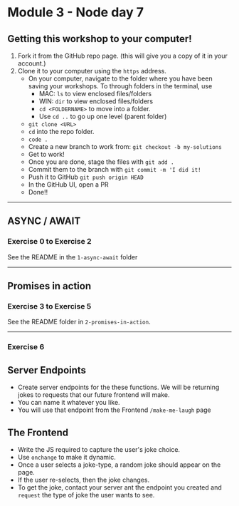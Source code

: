 # Module 3 - Node day 7 

## Getting this workshop to your computer!

1. Fork it from the GitHub repo page. (this will give you a copy of it in your account.)
2. Clone it to your computer using the `https` address.
    - On your computer, navigate to the folder where you have been saving your workshops. To through folders in the terminal, use
        - MAC: `ls` to view enclosed files/folders
        - WIN: `dir` to view enclosed files/folders
        - `cd <FOLDERNAME>` to move into a folder.
        - Use `cd ..` to go up one level (parent folder)
    - `git clone <URL>`
    - `cd` into the repo folder.
    - `code .`
    - Create a new branch to work from: `git checkout -b my-solutions`
    - Get to work!
    - Once you are done, stage the files with `git add .`
    - Commit them to the branch with `git commit -m 'I did it!`
    - Push it to GitHub `git push origin HEAD`
    - In the GitHub UI, open a PR
    - Done!!

---

## ASYNC / AWAIT

### Exercise 0 to Exercise 2

See the README in the `1-async-await` folder

---

## Promises in action

### Exercise 3 to Exercise 5

See the README folder in `2-promises-in-action`.

---

### Exercise 6

## Server Endpoints

- Create server endpoints for the these functions. We will be returning jokes to requests that our future frontend will make.
- You can name it whatever you like.
- You will use that endpoint from the Frontend `/make-me-laugh` page

## The Frontend

- Write the JS required to capture the user's joke choice.
- Use `onchange` to make it dynamic.
- Once a user selects a joke-type, a random joke should appear on the page.
- If the user re-selects, then the joke changes.
- To get the joke, contact your server ant the endpoint you created and `request` the type of joke the user wants to see.
